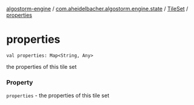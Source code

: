 [algostorm-engine](../../index.md) / [com.aheidelbacher.algostorm.engine.state](../index.md) / [TileSet](index.md) / [properties](.)

# properties

`val properties: Map<String, Any>`

the properties of this tile set

### Property

`properties` - the properties of this tile set